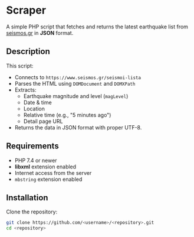# Scraper

A simple PHP script that fetches and returns the latest earthquake list from [seismos.gr](https://www.seismos.gr/seismoi-lista) in **JSON** format.



## Description

This script:
- Connects to `https://www.seismos.gr/seismoi-lista`
- Parses the HTML using `DOMDocument` and `DOMXPath`
- Extracts:
  - Earthquake magnitude and level (`magLevel`)
  - Date & time
  - Location
  - Relative time (e.g., "5 minutes ago")
  - Detail page URL
- Returns the data in JSON format with proper UTF-8.
## Requirements

- PHP 7.4 or newer
- **libxml** extension enabled
- Internet access from the server
- `mbstring` extension enabled

## Installation

Clone the repository:

```bash
git clone https://github.com/<username>/<repository>.git
cd <repository>
```



